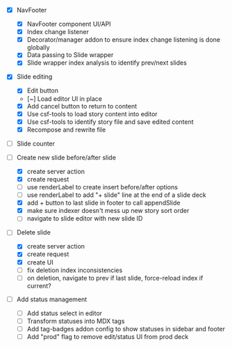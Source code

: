 * [x] NavFooter
  * [x] NavFooter component UI/API
  * [x] Index change listener
  * [x] Decorator/manager addon to ensure index change listening is done globally
  * [x] Data passing to Slide wrapper
  * [x] Slide wrapper index analysis to identify prev/next slides

* [x] Slide editing
  * [x] Edit button
  * [~] Load editor UI in place
  * [x] Add cancel button to return to content
  * [x] Use csf-tools to load story content into editor
  * [x] Use csf-tools to identify story file and save edited content
  * [x] Recompose and rewrite file
* [ ] Slide counter

* [ ] Create new slide before/after slide
  * [x] create server action
  * [x] create request
  * [ ] use renderLabel to create insert before/after options
  * [ ] use renderLabel to add "+ slide" line at the end of a slide deck
  * [x] add + button to last slide in footer to call appendSlide
  * [x] make sure indexer doesn't mess up new story sort order
  * [ ] navigate to slide editor with new slide ID

* [ ] Delete slide
  * [x] create server action
  * [x] create request
  * [x] create UI
  * [ ] fix deletion index inconsistencies
  * [ ] on deletion, navigate to prev if last slide, force-reload index if current?
  
* [ ] Add status management
  * [ ] Add status select in editor
  * [ ] Transform statuses into MDX tags
  * [ ] Add tag-badges addon config to show statuses in sidebar and footer
  * [ ] Add "prod" flag to remove edit/status UI from prod deck